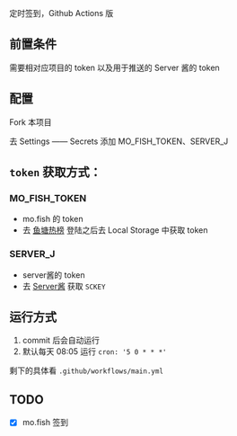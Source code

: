 定时签到，Github Actions 版

## 前置条件
需要相对应项目的 token 以及用于推送的 Server 酱的 token

## 配置
Fork 本项目

去 Settings —— Secrets 添加 MO_FISH_TOKEN、SERVER_J

## `token` 获取方式：
### MO_FISH_TOKEN 
- mo.fish 的 token
- 去 [鱼塘热榜](https://mo.fish/) 登陆之后去 Local Storage 中获取 token


### SERVER_J
- server酱的 token
- 去 [Server酱](http://sc.ftqq.com/?c=code) 获取 `SCKEY`

## 运行方式
1) commit 后会自动运行
2) 默认每天 08:05 运行 `cron: '5 0 * * *'`

剩下的具体看 `.github/workflows/main.yml`

## TODO
- [x] mo.fish 签到
